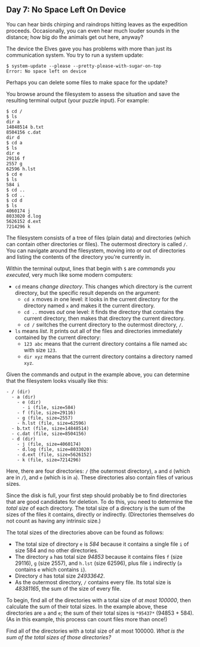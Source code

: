Day 7: No Space Left On Device
------------------------------

You can hear birds chirping and raindrops hitting leaves as the expedition proceeds. Occasionally, you can even hear much louder sounds in the distance; how big do the animals get out here, anyway?


The device the Elves gave you has problems with more than just its communication system. You try to run a system update:



```
$ system-update --please --pretty-please-with-sugar-on-top
Error: No space left on device

```

Perhaps you can delete some files to make space for the update?


You browse around the filesystem to assess the situation and save the resulting terminal output (your puzzle input). For example:



```
$ cd /
$ ls
dir a
14848514 b.txt
8504156 c.dat
dir d
$ cd a
$ ls
dir e
29116 f
2557 g
62596 h.lst
$ cd e
$ ls
584 i
$ cd ..
$ cd ..
$ cd d
$ ls
4060174 j
8033020 d.log
5626152 d.ext
7214296 k

```

The filesystem consists of a tree of files (plain data) and directories (which can contain other directories or files). The outermost directory is called `/`. You can navigate around the filesystem, moving into or out of directories and listing the contents of the directory you're currently in.


Within the terminal output, lines that begin with `$` are *commands you executed*, very much like some modern computers:


* `cd` means *change directory*. This changes which directory is the current directory, but the specific result depends on the argument:
	+ `cd x` moves *in* one level: it looks in the current directory for the directory named `x` and makes it the current directory.
	+ `cd ..` moves *out* one level: it finds the directory that contains the current directory, then makes that directory the current directory.
	+ `cd /` switches the current directory to the outermost directory, `/`.
* `ls` means *list*. It prints out all of the files and directories immediately contained by the current directory:
	+ `123 abc` means that the current directory contains a file named `abc` with size `123`.
	+ `dir xyz` means that the current directory contains a directory named `xyz`.


Given the commands and output in the example above, you can determine that the filesystem looks visually like this:



```
- / (dir)
  - a (dir)
    - e (dir)
      - i (file, size=584)
    - f (file, size=29116)
    - g (file, size=2557)
    - h.lst (file, size=62596)
  - b.txt (file, size=14848514)
  - c.dat (file, size=8504156)
  - d (dir)
    - j (file, size=4060174)
    - d.log (file, size=8033020)
    - d.ext (file, size=5626152)
    - k (file, size=7214296)

```

Here, there are four directories: `/` (the outermost directory), `a` and `d` (which are in `/`), and `e` (which is in `a`). These directories also contain files of various sizes.


Since the disk is full, your first step should probably be to find directories that are good candidates for deletion. To do this, you need to determine the *total size* of each directory. The total size of a directory is the sum of the sizes of the files it contains, directly or indirectly. (Directories themselves do not count as having any intrinsic size.)


The total sizes of the directories above can be found as follows:


* The total size of directory `e` is *584* because it contains a single file `i` of size 584 and no other directories.
* The directory `a` has total size *94853* because it contains files `f` (size 29116), `g` (size 2557), and `h.lst` (size 62596), plus file `i` indirectly (`a` contains `e` which contains `i`).
* Directory `d` has total size *24933642*.
* As the outermost directory, `/` contains every file. Its total size is *48381165*, the sum of the size of every file.


To begin, find all of the directories with a total size of *at most 100000*, then calculate the sum of their total sizes. In the example above, these directories are `a` and `e`; the sum of their total sizes is `*95437*` (94853 + 584). (As in this example, this process can count files more than once!)


Find all of the directories with a total size of at most 100000. *What is the sum of the total sizes of those directories?*


